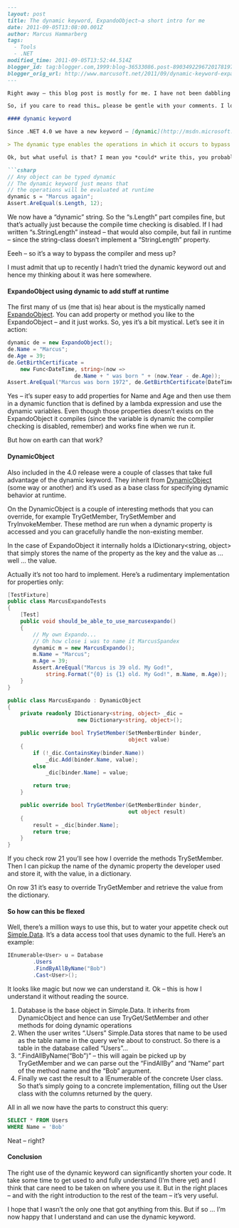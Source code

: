 ```markdown
---
layout: post
title: The dynamic keyword, ExpandoObject–a short intro for me
date: 2011-09-05T13:08:00.001Z
author: Marcus Hammarberg
tags:
  - Tools
  - .NET
modified_time: 2011-09-05T13:52:44.514Z
blogger_id: tag:blogger.com,1999:blog-36533086.post-8903492296720178197
blogger_orig_url: http://www.marcusoft.net/2011/09/dynamic-keyword-expandoobjecta-short.html
---

Right away – this blog post is mostly for me. I have not been dabbling enough with the “dynamic” keyword to say that I know it. This is what and how I understand it now.

So, if you care to read this… please be gentle with your comments. I love to see them and learn that I was wrong – I’m most certainly am.

#### dynamic keyword

Since .NET 4.0 we have a new keyword – [dynamic](http://msdn.microsoft.com/en-us/library/dd264741.aspx). If you read the [MSDN](http://msdn.microsoft.com/) documentation you’ll learn that:

> The dynamic type enables the operations in which it occurs to bypass compile-time type checking. Instead, these operations are resolved at run time.

Ok, but what useful is that? I mean you *could* write this, you probably shouldn’t but you could:

```csharp
// Any object can be typed dynamic
// The dynamic keyword just means that
// the operations will be evaluated at runtime
dynamic s = "Marcus again";
Assert.AreEqual(s.Length, 12);
```

We now have a “dynamic” string. So the “s.Length” part compiles fine, but that’s actually just because the compile time checking is disabled. If I had written “s.StringLength” instead – that would also compile, but fail in runtime – since the string-class doesn’t implement a “StringLength” property.

Eeeh – so it’s a way to bypass the compiler and mess up?

I must admit that up to recently I hadn’t tried the dynamic keyword out and hence my thinking about it was here somewhere.

#### ExpandoObject using dynamic to add stuff at runtime

The first many of us (me that is) hear about is the mystically named [ExpandoObject](http://msdn.microsoft.com/en-us/library/system.dynamic.expandoobject.aspx). You can add property or method you like to the ExpandoObject – and it just works. So, yes it’s a bit mystical. Let’s see it in action:

```csharp
dynamic de = new ExpandoObject();
de.Name = "Marcus";
de.Age = 39;
de.GetBirthCertificate =
    new Func<DateTime, string>(now =>
                     de.Name + " was born " + (now.Year - de.Age));
Assert.AreEqual("Marcus was born 1972", de.GetBirthCertificate(DateTime.Now));
```

Yes – it’s super easy to add properties for Name and Age and then use them in a dynamic function that is defined by a lambda expression and use the dynamic variables. Even though those properties doesn’t exists on the ExpandoObject it compiles (since the variable is dynamic the compiler checking is disabled, remember) and works fine when we run it.

But how on earth can that work?

#### DynamicObject

Also included in the 4.0 release were a couple of classes that take full advantage of the dynamic keyword. They inherit from [DynamicObject](http://msdn.microsoft.com/en-us/library/system.dynamic.dynamicobject.aspx) (some way or another) and it’s used as a base class for specifying dynamic behavior at runtime.

On the DynamicObject is a couple of interesting methods that you can override, for example TryGetMember, TrySetMember and TryInvokeMember. These method are run when a dynamic property is accessed and you can gracefully handle the non-existing member.

In the case of ExpandoObject it internally holds a IDictionary<string, object> that simply stores the name of the property as the key and the value as ... well … the value.

Actually it’s not too hard to implement. Here’s a rudimentary implementation for properties only:

```csharp
[TestFixture]
public class MarcusExpandoTests
{
    [Test]
    public void should_be_able_to_use_marcusexpando()
    {
        // My own Expando...
        // Oh how close i was to name it MarcusSpandex
        dynamic m = new MarcusExpando();
        m.Name = "Marcus";
        m.Age = 39;
        Assert.AreEqual("Marcus is 39 old. My God!",
            string.Format("{0} is {1} old. My God!", m.Name, m.Age));
    }
}

public class MarcusExpando : DynamicObject
{
    private readonly IDictionary<string, object> _dic =
                      new Dictionary<string, object>();

    public override bool TrySetMember(SetMemberBinder binder,
                                      object value)
    {
        if (!_dic.ContainsKey(binder.Name))
            _dic.Add(binder.Name, value);
        else
            _dic[binder.Name] = value;

        return true;
    }

    public override bool TryGetMember(GetMemberBinder binder,
                                      out object result)
    {
        result = _dic[binder.Name];
        return true;
    }
}
```

If you check row 21 you’ll see how I override the methods TrySetMember. Then I can pickup the name of the dynamic property the developer used and store it, with the value, in a dictionary.

On row 31 it’s easy to override TryGetMember and retrieve the value from the dictionary.

#### So how can this be flexed

Well, there’s a million ways to use this, but to water your appetite check out [Simple.Data](https://github.com/markrendle/Simple.Data/wiki/Finding-data). It’s a data access tool that uses dynamic to the full. Here’s an example:

```csharp
IEnumerable<User> u = Database
        .Users
        .FindByAllByName("Bob")
        .Cast<User>();
```

It looks like magic but now we can understand it. Ok – this is how I understand it without reading the source.

1. Database is the base object in Simple.Data. It inherits from DynamicObject and hence can use TryGet/SetMember and other methods for doing dynamic operations
2. When the user writes “.Users” Simple.Data stores that name to be used as the table name in the query we’re about to construct. So there is a table in the database called “Users”…
3. “.FindAllByName(“Bob”)” – this will again be picked up by TryGetMember and we can parse out the “FindAllBy” and “Name” part of the method name and the “Bob” argument.
4. Finally we cast the result to a IEnumerable of the concrete User class. So that’s simply going to a concrete implementation, filling out the User class with the columns returned by the query.

All in all we now have the parts to construct this query:

```sql
SELECT * FROM Users
WHERE Name = 'Bob'
```

Neat – right?

#### Conclusion

The right use of the dynamic keyword can significantly shorten your code. It take some time to get used to and fully understand (I’m there yet) and I think that care need to be taken on where you use it. But in the right places – and with the right introduction to the rest of the team – it’s very useful.

I hope that I wasn’t the only one that got anything from this. But if so … I’m now happy that I understand and can use the dynamic keyword.
